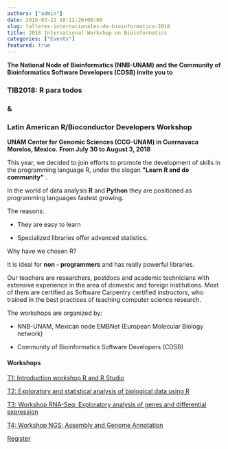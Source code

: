 ```yaml
---
authors: ["admin"]
date: 2018-03-21 18:12:26+00:00
slug: talleres-internacionales-de-bioinformatica-2018
title: 2018 International Workshop on Bioinformatics
categories: ["Events"]
featured: true
---
```


**The National Node of Bioinformatics (NNB-UNAM) and the Community of Bioinformatics Software Developers (CDSB) invite you to**


### TIB2018: R para todos
### &
### Latin American R/Bioconductor Developers Workshop




**UNAM Center for Genomic Sciences (CCG-UNAM) in Cuernavaca Morelos, Mexico.**
**From July 30 to August 3, 2018**


This year, we decided to join efforts to promote the development of skills in the programming language R, under the slogan  **"Learn R and do community"** .

In the world of data analysis  **R**  and  **Python**  they are positioned as programming languages fastest growing.

The reasons:

* They are easy to learn

* Specialized libraries offer advanced statistics.


Why have we chosen R?

It is ideal for  **non - programmers**  and has really powerful libraries.

Our teachers are researchers, postdocs and academic technicians with extensive experience in the area of ​​domestic and foreign institutions. Most of them are certified as Software Carpentry certified instructors, who trained in the best practices of teaching computer science research.

The workshops are organized by:

 	
  * NNB-UNAM, Mexican node EMBNet (European Molecular Biology network)

 	
  * Community of Bioinformatics Software Developers (CDSB)




#### Workshops


[T1: Introduction workshop R and R Studio](http://congresos.nnb.unam.mx/TIB2018/t1-taller-de-introduccion-a-r-y-r-studio/)

[T2: Exploratory and statistical analysis of biological data using R ](http://congresos.nnb.unam.mx/TIB2018/t2-analisis-exploratorio-y-estadistico-de-datos-biologicos-usando-r/)

[T3: Workshop RNA-Seq: Exploratory analysis of genes and differential expression](http://congresos.nnb.unam.mx/TIB2018/t3-analisis-exploratorio-de-genes-y-expresion-diferencial/)

[T4: Workshop NGS: Assembly and Genome Annotation](http://congresos.nnb.unam.mx/TIB2018/t4-taller-de-ngs-ensamble-y-anotacion-de-genomas/)

[Register](http://congresos.nnb.unam.mx/TIB2018/registro)
